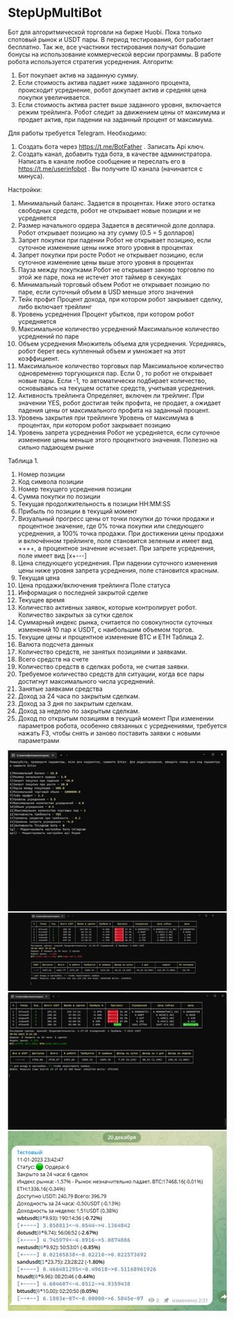 # StepUpMultiBot
Бот для алгоритмической торговли на бирже Huobi. Пока только спотовый рынок и USDT пары.
В период тестирования, бот работает бесплатно. Так же, все участники тестирования получат большие бонусы на использование коммерческой версии программы.
В работе робота используется стратегия усреднения. 
Алгоритм:
1. Бот покупает актив на заданную сумму.
2. Если стоимость актива падает ниже заданного процента, происходит усреднение, робот докупает актив и средняя цена покупки увеличивается.
3. Если стоимость актива растет выше заданного уровня, включается режим трейлинга. Робот следит за движением цены от максимума и продает актив, при падении на заданный процент от максимума.

Для работы требуется Telegram. Необходимо:
1. Создать бота через https://t.me/BotFather . Записать Api ключ.
2. Создать канал, добавить туда бота, в качестве администратора. Написать в канале любое сообщение и переслать его в https://t.me/userinfobot . Вы получите ID канала (начинается с минуса).

Настройки:
1. Минимальный баланс.
Задается в процентах. Ниже этого остатка свободных средств, робот не открывает новые позиции и не усредняется
2. Размер начального ордера
Задается в десятичной доле доллара. Робот открывает позицию на эту сумму (0.5 = 5 долларов)
3. Запрет покупки при падении
Робот не открывает позицию, если суточное изменение цены ниже этого уровня в процентах
4. Запрет покупки при росте
Робот не открывает позицию, если суточное изменение цены выше этого уровня в процентах
5. Пауза между покупками
Робот не открывает заново торговлю по этой же паре, пока не истечет этот таймер в секундах
6. Минимальный торговый объем
Робот не открывает позицию по паре, если суточный объем в USD меньше этого значения
7. Тейк профит
Процент дохода, при котором робот закрывает сделку, либо включает трейлинг
8. Уровень усреднения
Процент убытков, при котором робот усредняется
9. Максимальное количество усреднений
Максимальное количество усреднений по паре
10. Объем усреднения
Множитель объема для усреднения. Усредняясь, робот берет весь купленный объем и умножает на этот коэффициент.
11. Максимальное количество торговых пар
Максимальное количество одновременно торгующихся пар. Если 0 , то робот не открывает новые пары. Если -1, то автоматически подбирает количество, основываясь на текущем остатке средств, учитывая усреднения. 
12. Активность трейлинга
Определяет, включен ли трейлинг. При значении YES, робот достигая тейк профита, не продает, а ожидает падения цены от максимального профита на заданный процент.
13. Уровень закрытия при трейлинге
Уровень от максимума в процентах, при котором робот закрывает позицию
14. Уровень запрета усреднения
Робот не усредняется, если суточное изменение цены меньше этого процентного значения. Полезно на сильно падающем рынке


Таблица 1.
1.	Номер позиции
2.	Код символа позиции
3.	Номер текущего усреднения позиции
4.	Сумма покупки по позиции
5.	Текущая продолжительность в позиции HH:MM:SS
6.	Прибыль по позиции в текущий момент
7.	Визуальный прогресс цены от точки покупки до точки продажи и процентное значение, где 0% точка покупки или следующего усреднения, а 100% точка продажи. При достижении цены продажи и включённом трейлинге, поле становится зеленым и имеет вид ++++, а процентное значение исчезает. При запрете усреднения, поле имеет вид [x+---]
8.	Цена следующего усреднения. При падении суточного изменения цены ниже уровня запрета усреднения, поле становится красным.
9.	Текущая цена
10.	Цена продажи/включения трейлинга
Поле статуса
1.	Информация о последней закрытой сделке
2.	Текущее время
3.	Количество активных заявок, которые контролирует робот. Количество закрытых за сутки сделок
4.	Суммарный индекс рынка, считается по совокупности суточных изменений 10 пар к USDT, с наибольшим объемом торгов.
5.	Текущие цены и процентное изменение BTC и ETH
Таблица 2.
1.	Валюта подсчета данных
2.	Количество средств, не занятых позициями и заявками.
3.	Всего средств на счете
4.	Количество средств в сделках робота, не считая заявки.
5.	Требуемое количество средств для ситуации, когда все пары достигнут максимального числа усреднений.
6.	Занятые заявками средства
7.	Доход за 24 часа по закрытым сделкам.
8.	Доход за 3 дня по закрытым сделкам.
9.	Доход за неделю по закрытым сделкам.
10.	Доход по открытым позициям в текущий момент
При изменении параметров робота, особенно связанных с усреднениями, требуется нажать F3, чтобы снять и заново поставить заявки с новыми параметрами


![1](https://github.com/sfproject1/StepUpMultiBot/blob/main/1.png)
![2](https://github.com/sfproject1/StepUpMultiBot/blob/main/4.png)
![3](https://github.com/sfproject1/StepUpMultiBot/blob/main/5.png)
![4](https://github.com/sfproject1/StepUpMultiBot/blob/main/3.png)
